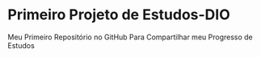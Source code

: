 # Primeiro Projeto de Estudos-DIO
Meu Primeiro Repositório no GitHub Para Compartilhar meu Progresso de Estudos

